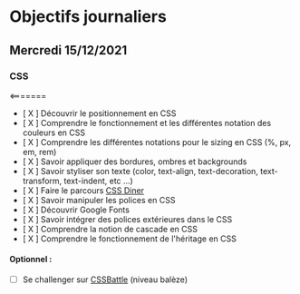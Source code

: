 # Objectifs journaliers

## Mercredi 15/12/2021

### CSS

<=======
  * [ X ] Découvrir le positionnement en CSS
  * [ X ] Comprendre le fonctionnement et les différentes notation des couleurs en CSS
  * [ X ] Comprendre les différentes notations pour le sizing en CSS (%, px, em, rem)
  * [ X ] Savoir appliquer des bordures, ombres et backgrounds
  * [ X ] Savoir styliser son texte (color, text-align, text-decoration, text-transform, text-indent, etc …)
  * [ X ] Faire le parcours [CSS Diner](https://flukeout.github.io/)
  * [ X ] Savoir manipuler les polices en CSS
  * [ X ] Découvrir Google Fonts
  * [ X ] Savoir intégrer des polices extérieures dans le CSS
  * [ X ] Comprendre la notion de cascade en CSS
  * [ X ] Comprendre le fonctionnement de l'héritage en CSS

#### Optionnel : 

  * [ ] Se challenger sur [CSSBattle](https://cssbattle.dev/) (niveau balèze)




